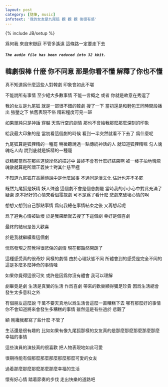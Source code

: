 ```yaml
---
layout: post
category: [隨筆, music]
infotext: '我的女友是九尾狐 觀 觀 觀 後很有感'
---
```

{% include JB/setup %}

<script src="{{ BASE_PATH }}/assets/audiojs/audio.js"></script>
<script>
  audiojs.events.ready(function() {
    audiojs.createAll();
  });
</script>


爲何我 來自宋嶽庭  不管多遙遠 這條路一定要走下去

##### `The audio file has been reduced into 32 kbit.`

<audio src="{{ BASE_PATH }}/files/2014-09-23-九尾狐-九尾狐/爲何我-宋嶽庭.lite.mp3" preload="none"></audio>

## 韓劇很棒 什麼 你不同意 那是你看不懂 解釋了你也不懂

真不知道爲什麼這些人對韓劇 印象會如此不堪

不能說所有事情 至少絕大多數事情 不能一言概之 或者 你就是故意在秀逗了

<!-- more -->

我的女友是九尾狐 就是一部很不錯的韓劇 搜了一下 當初還是和麪包王同時間段播出 強壓之下 依舊表現不俗 精彩程度可見一斑

如果單純只是神話 穿越 天馬行空的劇情 那也不會給我那麼那麼深刻的印象

給我最大印象的是 當初看這個劇的時候 看到一半突然就看不下去了 爲什麼呢

九尾狐算是狐狸精的一種罷 稍微聽說過一點傳統神話的人 就知道狐狸精嘛 勾人魂魄吃人肉 說到底就是妖精的一種罷

妖精那當然在那些道貌岸然的描述中 最終不會有什麼好結果啊 被一棒子拍地魂飛魄散就算是所謂正義俠士對其仁慈至極

不知道九尾狐在高麗傳說中是什麼回事 不過同是漢文化 估計也差不多罷

既然九尾狐是妖精 妖人殊途 這個劇不會是個悲劇罷 當時我的小小心中對此充滿了疑慮 原本好好的心情來看個電視劇 可不是爲了看什麼
悲劇來破壞心情的啊

想想又想到自己那點事情 爲何我總在事情結束之後 又再想起呢

爲了避免心情被破壞 於是我果斷就去搜了下這個劇 幸好是個喜劇

最終的結局是皆大歡喜

於是我就繼續看這個劇

恍然發現之前覺得很悲傷的劇情 現在都豁然開朗了

這種感受真的很奇妙 同樣的劇情 由於心理狀態不同 所體會到的感受是完全不同的 這是多麼多麼神奇的事情哇

如果你覺得這很可笑 或許是因爲你沒有體會 我可以理解

劇畢竟是劇 生活是真實的生活 作爲喜劇 帶來的歡樂顯得彌足珍貴 因爲生活總會發生太多意料之外

有個朋友這麼說 千萬不要天真地以爲生活會這麼一直糟糕下去 哪有那麼好的事情 你不會知道將來會發生多糟糕的事情 雖然這是有些過於
悲觀了

額 剛纔我都寫了些什麼 不管了

生活還是很有趣的 比如如果有像九尾狐那樣的女友真的是那麼那麼那麼那麼那麼幸福的事情

這些演員的演技真的很喜歡 把人物表現地如此可愛

很期待能有個那麼那麼那麼那麼那麼可愛的女友

過着那麼那麼那麼那麼那麼幸福的生活

懷有好心情 踏着節奏的步伐 走出快樂的道路吧